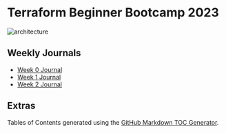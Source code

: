 # Terraform Beginner Bootcamp 2023

![architecture](https://github.com/mschon/terraform-beginner-bootcamp-2023/assets/6536904/8b47d70a-a9c4-4a9e-b149-59e9fe90d255)

## Weekly Journals

- [Week 0 Journal](journal/week0.md)
- [Week 1 Journal](journal/week1.md)
- [Week 2 Journal](journal/week2.md)

## Extras

Tables of Contents generated using the [GitHub Markdown TOC Generator](https://ecotrust-canada.github.io/markdown-toc/). 
